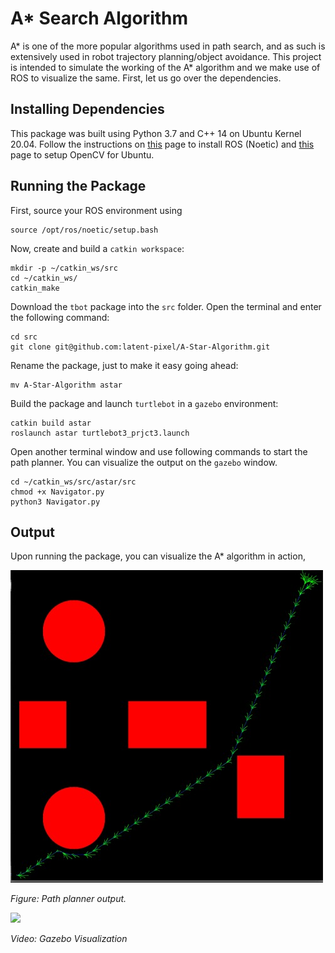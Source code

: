 # A* Search Algorithm
A* is one of the more popular algorithms used in path search, and as such is extensively used in robot trajectory planning/object avoidance. This project is intended to simulate the working of the A* algorithm and we make use of ROS to visualize the same. First, let us go over the dependencies.

##  Installing Dependencies
This package was built using Python 3.7 and C++ 14 on Ubuntu Kernel 20.04. Follow the instructions on [this](https://wiki.ros.org/noetic/Installation/Ubuntu) page to install ROS (Noetic) and [this](https://docs.opencv.org/3.4/d2/de6/tutorial_py_setup_in_ubuntu.html) page to setup OpenCV for Ubuntu.

## Running the Package
First, source your ROS environment using
```
source /opt/ros/noetic/setup.bash
```
Now, create and build a `catkin workspace`:
```
mkdir -p ~/catkin_ws/src
cd ~/catkin_ws/
catkin_make
```
Download the `tbot` package into the `src` folder. Open the terminal and enter the following command:
```
cd src
git clone git@github.com:latent-pixel/A-Star-Algorithm.git
```
Rename the package, just to make it easy going ahead:
```
mv A-Star-Algorithm astar
```
Build the package and launch `turtlebot` in a `gazebo` environment:
```
catkin build astar
roslaunch astar turtlebot3_prjct3.launch
```
Open another terminal window and use following commands to start the path planner. You can visualize the output on the `gazebo` window.
```
cd ~/catkin_ws/src/astar/src
chmod +x Navigator.py
python3 Navigator.py
```

## Output
Upon running the package, you can visualize the A* algorithm in action,

![](results/path.jpg)

*Figure: Path planner output.*

![](results/tbot_record.gif)

*Video: Gazebo Visualization* 

